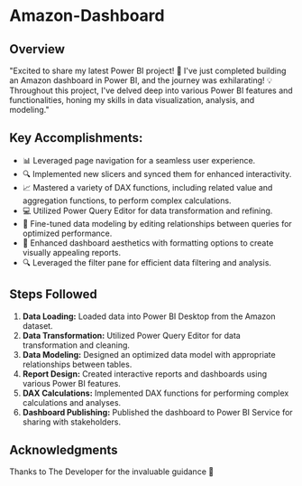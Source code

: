 # Amazon-Dashboard

## Overview

"Excited to share my latest Power BI project! 🚀 I've just completed building an Amazon dashboard in Power BI, and the journey was exhilarating! 💡 Throughout this project, I've delved deep into various Power BI features and functionalities, honing my skills in data visualization, analysis, and modeling."

## Key Accomplishments:

- 📊 Leveraged page navigation for a seamless user experience.
- 🔍 Implemented new slicers and synced them for enhanced interactivity.
- 📈 Mastered a variety of DAX functions, including related value and aggregation functions, to perform complex calculations.
- 💻 Utilized Power Query Editor for data transformation and refining.
- 🔄 Fine-tuned data modeling by editing relationships between queries for optimized performance.
- 🎨 Enhanced dashboard aesthetics with formatting options to create visually appealing reports.
- 🔍 Leveraged the filter pane for efficient data filtering and analysis.



## Steps Followed

1. **Data Loading:** Loaded data into Power BI Desktop from the Amazon dataset.
2. **Data Transformation:** Utilized Power Query Editor for data transformation and cleaning.
3. **Data Modeling:** Designed an optimized data model with appropriate relationships between tables.
4. **Report Design:** Created interactive reports and dashboards using various Power BI features.
5. **DAX Calculations:** Implemented DAX functions for performing complex calculations and analyses.
6. **Dashboard Publishing:** Published the dashboard to Power BI Service for sharing with stakeholders.


## Acknowledgments

Thanks to The Developer for the invaluable guidance 🙌



